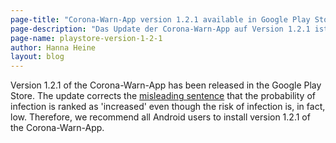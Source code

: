 ```yaml
---
page-title: "Corona-Warn-App version 1.2.1 available in Google Play Store"
page-description: "Das Update der Corona-Warn-App auf Version 1.2.1 ist im Google Play Store verfügbar"
page-name: playstore-version-1-2-1
author: Hanna Heine
layout: blog
---
```


Version 1.2.1 of the Corona-Warn-App has been released in the Google Play Store. The update corrects the [misleading sentence](https://www.coronawarn.app/en/faq/#low_risk_text) that the probability of infection is ranked as 'increased' even though the risk of infection is, in fact, low. Therefore, we recommend all Android users to install version 1.2.1 of the Corona-Warn-App.
